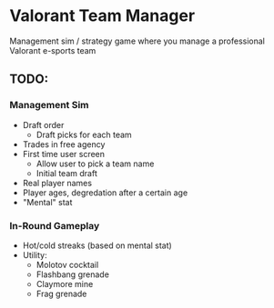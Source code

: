 # Valorant Team Manager

Management sim / strategy game where you manage a professional Valorant e-sports team

## TODO:

### Management Sim

- Draft order
  - Draft picks for each team
- Trades in free agency
- First time user screen
  - Allow user to pick a team name
  - Initial team draft
- Real player names
- Player ages, degredation after a certain age
- "Mental" stat

### In-Round Gameplay

- Hot/cold streaks (based on mental stat)
- Utility:
  - Molotov cocktail
  - Flashbang grenade
  - Claymore mine
  - Frag grenade
